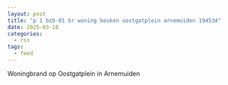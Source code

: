```yaml
---
layout: post
title: "p 1 bzb-01 br woning keuken oostgatplein arnemuiden 194534"
date: 2025-03-18
categories: 
  - rss
tags: 
  - feed
---
```


Woningbrand op Oostgatplein in Arnemuiden
